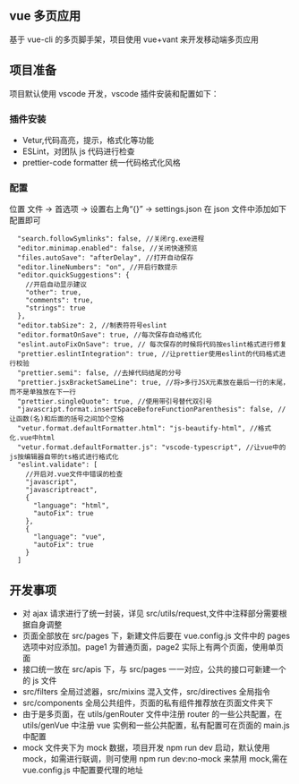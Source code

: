 ## vue 多页应用

基于 vue-cli 的多页脚手架，项目使用 vue+vant 来开发移动端多页应用

## 项目准备

项目默认使用 vscode 开发，vscode 插件安装和配置如下：

### 插件安装

- Vetur,代码高亮，提示，格式化等功能
- ESLint，对团队 js 代码进行检查
- prettier-code formatter 统一代码格式化风格

### 配置

位置 文件 -> 首选项 -> 设置右上角“{}” -> settings.json
在 json 文件中添加如下配置即可

```
  "search.followSymlinks": false, //关闭rg.exe进程
  "editor.minimap.enabled": false, //关闭快速预览
  "files.autoSave": "afterDelay", //打开自动保存
  "editor.lineNumbers": "on", //开启行数提示
  "editor.quickSuggestions": {
    //开启自动显示建议
    "other": true,
    "comments": true,
    "strings": true
  },
  "editor.tabSize": 2, //制表符符号eslint
  "editor.formatOnSave": true, //每次保存自动格式化
  "eslint.autoFixOnSave": true, // 每次保存的时候将代码按eslint格式进行修复
  "prettier.eslintIntegration": true, //让prettier使用eslint的代码格式进行校验
  "prettier.semi": false, //去掉代码结尾的分号
  "prettier.jsxBracketSameLine": true, //将>多行JSX元素放在最后一行的末尾，而不是单独放在下一行
  "prettier.singleQuote": true, //使用带引号替代双引号
  "javascript.format.insertSpaceBeforeFunctionParenthesis": false, //让函数(名)和后面的括号之间加个空格
  "vetur.format.defaultFormatter.html": "js-beautify-html", //格式化.vue中html
  "vetur.format.defaultFormatter.js": "vscode-typescript", //让vue中的js按编辑器自带的ts格式进行格式化
  "eslint.validate": [
    //开启对.vue文件中错误的检查
    "javascript",
    "javascriptreact",
    {
      "language": "html",
      "autoFix": true
    },
    {
      "language": "vue",
      "autoFix": true
    }
  ]
```

## 开发事项

- 对 ajax 请求进行了统一封装，详见 src/utils/request,文件中注释部分需要根据自身调整
- 页面全部放在 src/pages 下，新建文件后要在 vue.config.js 文件中的 pages 选项中对应添加。page1 为普通页面，page2 实际上有两个页面，使用单页面
- 接口统一放在 src/apis 下，与 src/pages 一一对应，公共的接口可新建一个的 js 文件
- src/filters 全局过滤器，src/mixins 混入文件，src/directives 全局指令
- src/components 全局公共组件，页面的私有组件推荐放在页面文件夹下
- 由于是多页面，在 utils/genRouter 文件中注册 router 的一些公共配置，在 utils/genVue 中注册 vue 实例和一些公共配置，私有配置可在页面的 main.js 中配置
- mock 文件夹下为 mock 数据，项目开发 npm run dev 启动，默认使用 mock，如需进行联调，则可使用 npm run dev:no-mock 来禁用 mock,需在 vue.config.js 中配置要代理的地址

